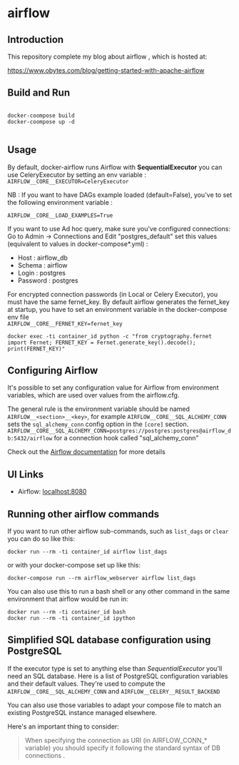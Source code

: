 # airflow

## Introduction


This repository complete my blog about airflow , which is hosted at:

https://www.obytes.com/blog/getting-started-with-apache-airflow


## Build and Run

```

docker-coompose build
docker-coompose up -d 


```

## Usage

By default, docker-airflow runs Airflow with **SequentialExecutor**  you can use  CeleryExecutor by setting an env variable :
`AIRFLOW__CORE__EXECUTOR=CeleryExecutor`


NB : If you want to have DAGs example loaded (default=False), you've to set the following environment variable :

`AIRFLOW__CORE__LOAD_EXAMPLES=True`


If you want to use Ad hoc query, make sure you've configured connections:
Go to Admin -> Connections and Edit "postgres_default" set this values (equivalent to values in docker-compose*.yml) :

- Host : airflow_db
- Schema : airflow
- Login : postgres
- Password : postgres

For encrypted connection passwords (in Local or Celery Executor), you must have the same fernet_key. By default airflow generates the fernet_key at startup, you have to set an environment variable in the docker-compose env file  
`AIRFLOW__CORE__FERNET_KEY=fernet_key`

```
docker exec -ti container_id python -c "from cryptography.fernet import Fernet; FERNET_KEY = Fernet.generate_key().decode(); print(FERNET_KEY)"

```

## Configuring Airflow

It's possible to set any configuration value for Airflow from environment variables, which are used over values from the airflow.cfg.

The general rule is the environment variable should be named `AIRFLOW__<section>__<key>`, for example `AIRFLOW__CORE__SQL_ALCHEMY_CONN` sets the `sql_alchemy_conn` config option in the `[core]` section.
`AIRFLOW__CORE__SQL_ALCHEMY_CONN=postgres://postgres:postgres@airflow_db:5432/airflow`  for a connection hook called "sql_alchemy_conn"

Check out the [Airflow documentation](http://airflow.readthedocs.io/en/latest/howto/set-config.html#setting-configuration-options) for more details


## UI Links

- Airflow: [localhost:8080](http://localhost:8080/)

## Running other airflow commands

If you want to run other airflow sub-commands, such as `list_dags` or `clear` you can do so like this:

    docker run --rm -ti container_id airflow list_dags

or with your docker-compose set up like this:

    docker-compose run --rm airflow_webserver airflow list_dags

You can also use this to run a bash shell or any other command in the same environment that airflow would be run in:

    docker run --rm -ti container_id bash
    docker run --rm -ti container_id ipython

## Simplified SQL database configuration using PostgreSQL

If the executor type is set to anything else than *SequentialExecutor* you'll need an SQL database.
Here is a list of PostgreSQL configuration variables and their default values. They're used to compute
the `AIRFLOW__CORE__SQL_ALCHEMY_CONN` and `AIRFLOW__CELERY__RESULT_BACKEND` 

You can also use those variables to adapt your compose file to match an existing PostgreSQL instance managed elsewhere.

Here's an important thing to consider:

> When specifying the connection as URI (in AIRFLOW_CONN_* variable) you should specify it following the standard syntax of DB connections .